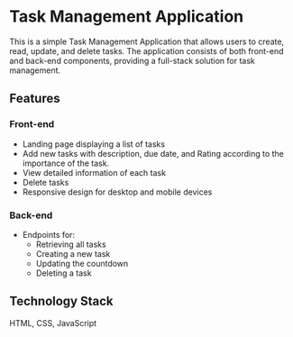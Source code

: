 # Task Management Application

This is a simple Task Management Application that allows users to create, read, update, and delete tasks. The application consists of both front-end and back-end components, providing a full-stack solution for task management.

## Features

### Front-end

- Landing page displaying a list of tasks
- Add new tasks with description, due date, and Rating according to the importance of the task.
- View detailed information of each task 
- Delete tasks
- Responsive design for desktop and mobile devices

### Back-end

- Endpoints for:
  - Retrieving all tasks
  - Creating a new task
  - Updating the countdown
  - Deleting a task

## Technology Stack

HTML, CSS, JavaScript
